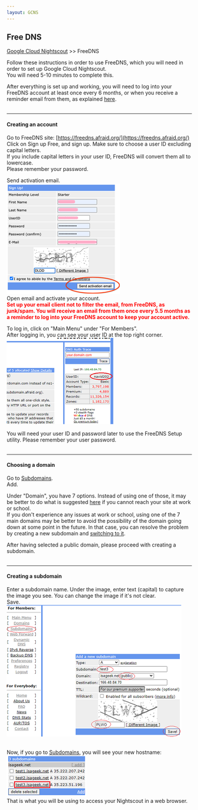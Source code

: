 ```yaml
---
layout: GCNS
---
```


## Free DNS
[Google Cloud Nightscout](./GoogleCloud.md) >> FreeDNS  

Follow these instructions in order to use FreeDNS, which you will need in order to set up Google Cloud Nightscout.  
You will need 5-10 minutes to complete this.  

After everything is set up and working, you will need to log into your FreeDNS account at least once every 6 months, or when you receive a reminder email from them, as explained [here](./FreeDNS_Min_Login.md).  
<br/>  
  
---  

#### **Creating an account**  
Go to FreeDNS site: [https://freedns.afraid.org/](https://freedns.afraid.org/)  
Click on Sign up Free, and sign up.  Make sure to choose a user ID excluding capital letters.  
If you include capital letters in your user ID, FreeDNS will convert them all to lowercase.  
Please remember your password.  
  
Send activation email.  
![](./images/FreeDNS1.png)  
Open email and activate your account.  
**<span style="color:red">Set up your email client not to filter the email, from FreeDNS, as junk/spam.  You will receive an email from them once every 5.5 months as a reminder to log into your FreeDNS account to keep your account active.</span>**  
  
To log in, click on "Main Menu" under "For Members".  
After logging in, you can see your user ID at the top right corner.  
![](./images/FD_userID.png)  
  
You will need your user ID and password later to use the FreeDNS Setup utility.  Please remember your user password.  
<br/>  

---  

#### **Choosing a domain**    
Go to [Subdomains](https://freedns.afraid.org/subdomain/).  
Add.  
  
Under "Domain", you have 7 options.  Instead of using one of those, it may be better to do what is suggested [here](./FD_Domains.md) if you cannot reach your site at work or school.  
If you don't experience any issues at work or school, using one of the 7 main domains may be better to avoid the possibility of the domain going down at some point in the future.  In that case, you can resolve the problem by creating a new subdomain and [switching to it](./ChangeHostname.md).  
  
After having selected a public domain, please proceed with creating a subdomain.  
<br/>  
  
---  
  
#### **Creating a subdomain**    
Enter a subdomain name.  Under the image, enter text (capital) to capture the image you see.  You can change the image if it's not clear.  
Save.  
![](./images/FreeDNS2.png)  
<br/>  
  
Now, if you go to [Subdomains](https://freedns.afraid.org/subdomain/), you will see your new hostname:  
![](./images/FD_hostname.png)  
That is what you will be using to access your Nightscout in a web browser.  
<br/>  
<br/>  
 
